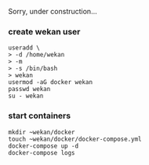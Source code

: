 Sorry, under construction...

### create wekan user

``` shell-session
useradd \
> -d /home/wekan
> -m
> -s /bin/bash
> wekan
usermod -aG docker wekan
passwd wekan
su - wekan
```

### start containers

``` shell-session
mkdir ~wekan/docker
touch ~wekan/docker/docker-compose.yml
docker-compose up -d
docker-compose logs
```
